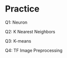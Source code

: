 # Practice  
Q1: Neuron                                        
               
Q2: K Nearest Neighbors      
        
Q3: K-means                 
           
Q4: TF Image Preprocessing                   
     

